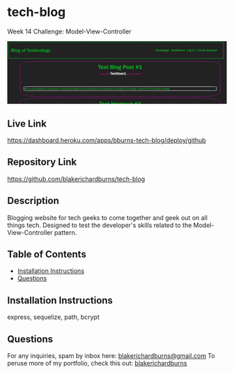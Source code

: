 # tech-blog
Week 14 Challenge: Model-View-Controller

![Alt text](./public/assets/screenshot.JPG "Screenshot")

## Live Link
https://dashboard.heroku.com/apps/bburns-tech-blog/deploy/github

## Repository Link
https://github.com/blakerichardburns/tech-blog

## Description
Blogging website for tech geeks to come together and geek out on all things tech.
Designed to test the developer's skills related to the Model-View-Controller pattern.

  ## Table of Contents
  * [Installation Instructions](#installation-instructions)
  * [Questions](#questions)

  ## Installation Instructions
  express, sequelize, path, bcrypt

  ## Questions
  For any inquiries, spam by inbox here: blakerichardburns@gmail.com
  To peruse more of my portfolio, check this out: [blakerichardburns](https://github.com/blakerichardburns)